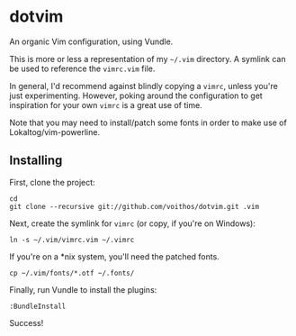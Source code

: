 dotvim
======

An organic Vim configuration, using Vundle.

This is more or less a representation of my `~/.vim` directory.
A symlink can be used to reference the `vimrc.vim` file.

In general, I'd recommend against blindly copying a `vimrc`,
unless you're just experimenting. However, poking around the
configuration to get inspiration for your own `vimrc` is
a great use of time.

Note that you may need to install/patch some fonts in order to make
use of Lokaltog/vim-powerline.

Installing
----------

First, clone the project:

    cd
    git clone --recursive git://github.com/voithos/dotvim.git .vim

Next, create the symlink for `vimrc` (or copy, if you're on Windows):
    
    ln -s ~/.vim/vimrc.vim ~/.vimrc

If you're on a \*nix system, you'll need the patched fonts.

    cp ~/.vim/fonts/*.otf ~/.fonts/

Finally, run Vundle to install the plugins:

    :BundleInstall

Success!
